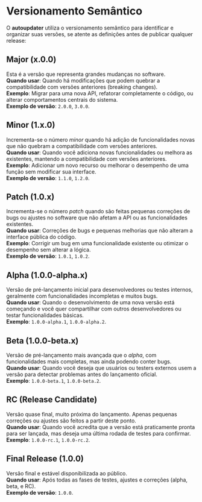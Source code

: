 # Versionamento Semântico

O **autoupdater** utiliza o versionamento semântico para identificar e organizar suas versões, se atente as definições antes de publicar qualquer release:

## Major (x.0.0)
Esta é a versão que representa grandes mudanças no software.  
**Quando usar**: Quando há modificações que podem quebrar a compatibilidade com versões anteriores (breaking changes).  
**Exemplo**: Migrar para uma nova API, refatorar completamente o código, ou alterar comportamentos centrais do sistema.  
**Exemplo de versão**: `2.0.0`, `3.0.0`.

## Minor (1.x.0)
Incrementa-se o número _minor_ quando há adição de funcionalidades novas que não quebram a compatibilidade com versões anteriores.  
**Quando usar**: Quando você adiciona novas funcionalidades ou melhora as existentes, mantendo a compatibilidade com versões anteriores.  
**Exemplo**: Adicionar um novo recurso ou melhorar o desempenho de uma função sem modificar sua interface.  
**Exemplo de versão**: `1.1.0`, `1.2.0`.

## Patch (1.0.x)
Incrementa-se o número _patch_ quando são feitas pequenas correções de bugs ou ajustes no software que não afetam a API ou as funcionalidades existentes.  
**Quando usar**: Correções de bugs e pequenas melhorias que não alteram a interface pública do código.  
**Exemplo**: Corrigir um bug em uma funcionalidade existente ou otimizar o desempenho sem alterar a lógica.  
**Exemplo de versão**: `1.0.1`, `1.0.2`.

## Alpha (1.0.0-alpha.x)
Versão de pré-lançamento inicial para desenvolvedores ou testes internos, geralmente com funcionalidades incompletas e muitos bugs.  
**Quando usar**: Quando o desenvolvimento de uma nova versão está começando e você quer compartilhar com outros desenvolvedores ou testar funcionalidades básicas.  
**Exemplo**: `1.0.0-alpha.1`, `1.0.0-alpha.2`.

## Beta (1.0.0-beta.x)
Versão de pré-lançamento mais avançada que o _alpha_, com funcionalidades mais completas, mas ainda podendo conter bugs.  
**Quando usar**: Quando você deseja que usuários ou testers externos usem a versão para detectar problemas antes do lançamento oficial.  
**Exemplo**: `1.0.0-beta.1`, `1.0.0-beta.2`.

## RC (Release Candidate)
Versão quase final, muito próxima do lançamento. Apenas pequenas correções ou ajustes são feitos a partir deste ponto.  
**Quando usar**: Quando você acredita que a versão está praticamente pronta para ser lançada, mas deseja uma última rodada de testes para confirmar.  
**Exemplo**: `1.0.0-rc.1`, `1.0.0-rc.2`.

## Final Release (1.0.0)
Versão final e estável disponibilizada ao público.  
**Quando usar**: Após todas as fases de testes, ajustes e correções (alpha, beta, e RC).  
**Exemplo de versão**: `1.0.0`.
